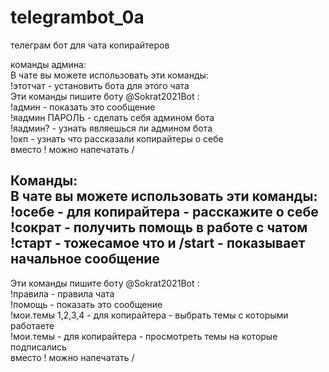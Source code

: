 # telegrambot_0a
 телеграм бот для чата копирайтеров  
  
команды админа:  
В чате вы можете использовать эти команды:  
!этотчат  - установить бота для этого чата  
Эти команды пишите боту @Sokrat2021Bot :  
!админ - показать это сообщение  
!яадмин ПАРОЛЬ - сделать себя админом бота  
!яадмин? - узнать являешься ли админом бота  
!окп - узнать что рассказали копирайтеры о себе  
вместо ! можно напечатать /  
  
  
Команды:    
В чате вы можете использовать эти команды:  
!осебе - для копирайтера - расскажите о себе  
!сократ - получить помощь в работе с чатом  
!старт - тожесамое что и /start - показывает начальное сообщение  
----------  
Эти команды пишите боту @Sokrat2021Bot :  
!правила - правила чата  
!помощь - показать это сообщение  
!мои.темы 1,2,3,4 - для копирайтера - выбрать темы с которыми работаете   
!мои.темы - для копирайтера - просмотреть темы на которые подписались  
вместо ! можно напечатать /

